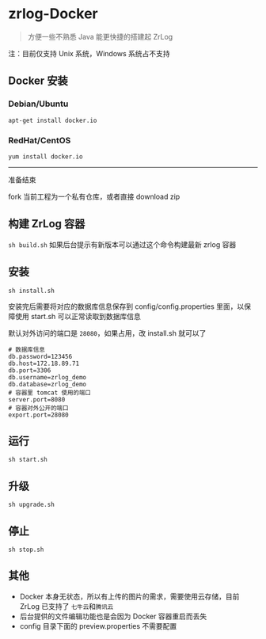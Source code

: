 # zrlog-Docker

> 方便一些不熟悉 Java 能更快捷的搭建起 ZrLog

注：目前仅支持 Unix 系统，Windows 系统占不支持

## Docker 安装

### Debian/Ubuntu

`apt-get install docker.io`

### RedHat/CentOS

`yum install docker.io`

----

准备结束

fork 当前工程为一个私有仓库，或者直接 download zip

## 构建 ZrLog 容器

`sh build.sh` 如果后台提示有新版本可以通过这个命令构建最新 zrlog 容器 

## 安装

`sh install.sh`

安装完后需要将对应的数据库信息保存到 config/config.properties 里面，以保障使用 start.sh 可以正常读取到数据库信息

默认对外访问的端口是 `28080`，如果占用，改 install.sh 就可以了


```
# 数据库信息
db.password=123456
db.host=172.18.89.71
db.port=3306
db.username=zrlog_demo
db.database=zrlog_demo
# 容器里 tomcat 使用的端口
server.port=8080
# 容器对外公开的端口
export.port=28080
```

## 运行

`sh start.sh`

## 升级

`sh upgrade.sh`

## 停止

`sh stop.sh`

## 其他

- Docker 本身无状态，所以有上传的图片的需求，需要使用云存储，目前 ZrLog 已支持了 `七牛云`和`腾讯云`
- 后台提供的文件编辑功能也是会因为 Docker 容器重启而丢失
- config 目录下面的 preview.properties 不需要配置